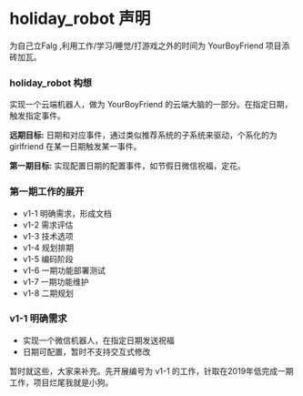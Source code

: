 # holiday_robot 声明
为自己立Falg ,利用工作/学习/睡觉/打游戏之外的时间为 YourBoyFriend 项目添砖加瓦。

### holiday_robot 构想
实现一个云端机器人，做为 YourBoyFriend 的云端大脑的一部分。在指定日期，触发指定事件。

**远期目标:** 日期和对应事件，通过类似推荐系统的子系统来驱动，个系化的为 girlfriend 在某一日期触发某一事件。

**第一期目标:**  实现配置日期的配置事件，如节假日微信祝福，定花。

### 第一期工作的展开
* v1-1 明确需求，形成文档
* v1-2 需求评估
* v1-3 技术选项
* v1-4 规划排期
* v1-5 编码阶段
* v1-6 一期功能部署测试
* v1-7 一期功能维护
* v1-8 二期规划

### v1-1 明确需求
* 实现一个微信机器人，在指定日期发送祝福
* 日期可配置，暂时不支持交互式修改

暂时就这些，大家来补充。先开展编号为 v1-1 的工作，针取在2019年低完成一期工作，项目烂尾我就是小狗。

